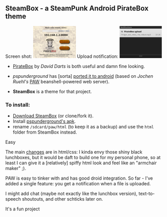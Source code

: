 ## SteamBox - a SteamPunk Android PirateBox theme

Screen shot:
<a target="_blank" href="https://github.com/thedod/SteamBox/raw/master/gfx/Screenshot.png"><img border="0" height="100" src="https://github.com/thedod/SteamBox/raw/master/gfx/Screenshot.png" alt="Screenshot"></a>
Upload notification:
<a target="_blank" href="https://github.com/thedod/SteamBox/raw/master/gfx/upload-notification.png"><img border="0" height="100" src="https://github.com/thedod/SteamBox/raw/master/gfx/upload-notification.png" alt="Upload notification"></a>

* [PirateBox](http://wiki.daviddarts.com/PirateBox) by _David Darts_ is both useful and damn fine looking.

* _pspunderground_ has [sorta] [ported it to android](http://forum.xda-developers.com/showthread.php?t=935157) (based on _Jochen Ruehl's_ [PAW](http://paw-android.fun2code.de/) beanshell-powered web server).

* **SteamBox** is a theme for that project.

### To install:

* [Download SteamBox](https://github.com/thedod/SteamBox/archives/master) (or clone/fork it).
* Install [pspunderground's apk](http://forum.xda-developers.com/showthread.php?t=935157).
* rename `/sdcard/paw/html` (to keep it as a backup) and use the `html` folder from SteamBox instead.

Easy

The main [changes](https://github.com/thedod/SteamBox/commit/32e3c4ed99b49748fa19b07f52309f2606c0fd45) are in html/css: I kinda envy those shiny black lunchboxes, but it
would be daft to build one for my personal phone, so at least I can give it a [relatively]
spiffy html look and feel like an "armchair maker" ;).

PAW is easy to tinker with and has good droid integration. So far - I've added a single feature: 
you get a notification when a file is uploaded.

I might add chat (maybe not exactly like the lunchbox version), text-to-speech shoutouts, and other schticks later on.

It's a fun project
